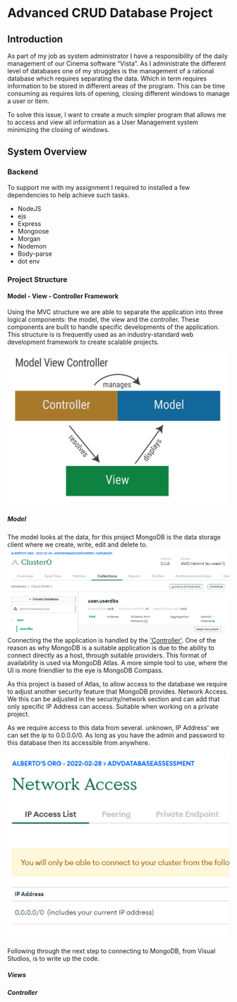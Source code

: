 # Advanced CRUD Database Project
## Introduction
As part of my job as system administrator I have a responsibility of the daily management of our Cinema software “Vista”. As I administrate the different level of databases one of my struggles is the management of a rational database which requires separating the data. Which in term requires information to be stored in different areas of the program.
This can be time consuming as requires lots of opening, closing different windows to manage a user or item.

To solve this issue, I want to create a much simpler program that allows me to access and view all information as a User Management system minimizing the closing of windows.

## System Overview
### Backend
To support me with my assignment I required to installed a few dependencies to help achieve such tasks.

- NodeJS
- ejs
- Express
- Mongoose
- Morgan
- Nodemon
- Body-parse
- dot env

### Project Structure
#### Model - View - Controller Framework
Using the MVC structure we are able to separate the application into three logical components: the model, the view and the controller. These components are built to handle specific developments of the application. This structure is is frequently used as an industry-standard web development framework to create scalable projects.

![MVC Model](assets/md/ModelViewController.png "MVC Model")
##### Model
The model looks at the data, for this project MongoDB is the data storage client where we create, write, edit and delete to.
![MongoDB](assets/md/MongoDB_Data.png "Mongo Database")
Connecting the the application is handled by the ['Controller'](#####Controller). One of the reason as why MongoDB is a suitable application is due to the ability to connect directly as a host, through suitable providers. This format of availability is used via MongoDB Atlas. A more simple tool to use, where the UI is more friendlier to the eye is MongoDB Compass.

As this project is based of Atlas, to allow access to the database we require to adjust another security feature that MongoDB provides. Network Access. We this can be adjusted in the security/network section and can add that only specific IP Address can access. Suitable when working on a private project.

As we require access to this data from several. unknown, IP Address' we can set the ip to 0.0.0.0/0. As long as you have the admin and password to this database then its accessible from anywhere.

![Network Access](assets/md/NeworkAccess_IP.png)

Following through the next step to connecting to MongoDB, from Visual Studios, is to write up the code. 

##### Views

##### Controller